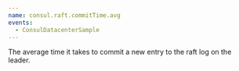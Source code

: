 ```yaml
---
name: consul.raft.commitTime.avg
events:
  - ConsulDatacenterSample
---
```


The average time it takes to commit a new entry to the raft log on the leader.
